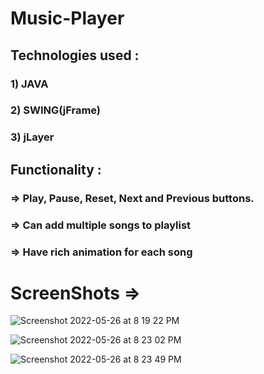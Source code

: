 # Music-Player
 
## Technologies used :
###  1) JAVA
###  2) SWING(jFrame)
###  3) jLayer

## Functionality :
###  => Play, Pause, Reset, Next and Previous buttons. 
###  => Can add multiple songs to playlist
###  => Have rich animation for each song


# ScreenShots =>

![Screenshot 2022-05-26 at 8 19 22 PM](https://user-images.githubusercontent.com/56624008/170514334-c583dd1c-e782-4338-b7a9-9a9685fbb3ea.png)


![Screenshot 2022-05-26 at 8 23 02 PM](https://user-images.githubusercontent.com/56624008/170514347-6ca54171-7fc7-4577-a8dd-6c6f606b21fd.png)


![Screenshot 2022-05-26 at 8 23 49 PM](https://user-images.githubusercontent.com/56624008/170514359-b08b5415-e2fb-40e0-819d-7d0be931bb48.png)
